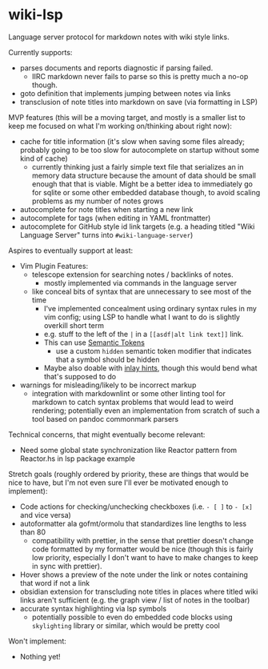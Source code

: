 # wiki-lsp
Language server protocol for markdown notes with wiki style links.

Currently supports:
- parses documents and reports diagnostic if parsing failed.
  - IIRC markdown never fails to parse so this is pretty much a no-op though.
- goto definition that implements jumping between notes via links
- transclusion of note titles into markdown on save (via formatting in LSP)

MVP features (this will be a moving target, and mostly is a smaller list to keep
me focused on what I'm working on/thinking about right now):
- cache for title information (it's slow when saving some files already; probably going to be too slow for autocomplete on startup without some kind of cache)
  - currently thinking just a fairly simple text file that serializes an in memory data structure because the amount of data should be small enough that that is viable. Might be a better idea to immediately go for sqlite or some other embedded database though, to avoid scaling problems as my number of notes grows
- autocomplete for note titles when starting a new link
- autocomplete for tags (when editing in YAML frontmatter)
- autocomplete for GitHub style id link targets (e.g. a heading titled "Wiki Language Server" turns into `#wiki-language-server`)

Aspires to eventually support at least:
- Vim Plugin Features:
  - telescope extension for searching notes / backlinks of notes.
    - mostly implemented via commands in the language server
  - like conceal bits of syntax that are unnecessary to see most of the time
    - I've implemented concealment using ordinary syntax rules in my vim config; using LSP to handle what I want to do is slightly overkill short term
    - e.g. stuff to the left of the `|` in a `[[asdf|alt link text]]` link.
    - This can use [Semantic Tokens](https://microsoft.github.io/language-server-protocol/specifications/lsp/3.17/specification/#textDocument_semanticTokens)
      - use a custom `hidden` semantic token modifier that indicates that a symbol should be hidden
    - Maybe also doable with [inlay hints](https://microsoft.github.io/language-server-protocol/specifications/lsp/3.17/specification/#textDocument_inlayHint), though this would bend what that's supposed to do
- warnings for misleading/likely to be incorrect markup
  - integration with markdownlint or some other linting tool for markdown to catch syntax problems that would lead to weird rendering; potentially even an implementation from scratch of such a tool based on pandoc commonmark parsers

Technical concerns, that might eventually become relevant:
- Need some global state synchronization like Reactor pattern from Reactor.hs
  in lsp package example

Stretch goals (roughly ordered by priority, these are things that would be nice to have, but I'm not even sure I'll ever be motivated enough to implement):
- Code actions for checking/unchecking checkboxes (i.e. `- [ ]` to `- [x]` and vice versa)
- autoformatter ala gofmt/ormolu that standardizes line lengths to less than 80
  - compatibility with prettier, in the sense that prettier doesn't change code formatted by my formatter would be nice (though this is fairly low priority, especially I don't want to have to make changes to keep in sync with prettier).
- Hover shows a preview of the note under the link or notes containing that word if not a link
- obsidian extension for transcluding note titles in places where titled wiki links aren't sufficient (e.g. the graph view / list of notes in the toolbar)
- accurate syntax highlighting via lsp symbols
  - potentially possible to even do embedded code blocks using `skylighting` library or similar, which would be pretty cool

Won't implement:
- Nothing yet!
